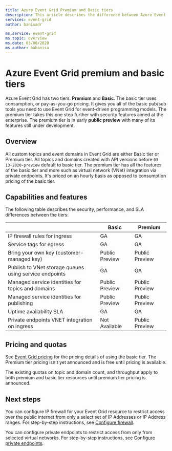 ```yaml
---
title: Azure Event Grid Premium and Basic tiers
description: This article describes the difference between Azure Event Grid Premium and Basic tiers and when to use each
services: event-grid
author: banisadr

ms.service: event-grid
ms.topic: overview
ms.date: 03/08/2020
ms.author: babanisa
---
```


# Azure Event Grid premium and basic tiers
Azure Event Grid has two tiers: **Premium** and **Basic**. The basic tier uses consumption, or pay-as-you-go pricing. It gives you all of the basic pub/sub tools you need to use Event Grid for event-driven programming models. The premium tier takes this one step further with security features aimed at the enterprise. The premium tier is in early **public preview** with many of its features still under development.

## Overview
All custom topics and event domains in Event Grid are either Basic tier or Premium tier. All topics and domains created with API versions before `03-13-2020-preview` default to basic tier. The premium tier has all the features of the basic tier and more such as virtual network (VNet) integration via private endpoints. It's priced on an hourly basis as opposed to consumption pricing of the basic tier.

## Capabilities and features

The following table describes the security, performance, and SLA differences between the tiers:

|       &nbsp;                                           | Basic           | Premium        |
| ------------------------------------------------------ | --------------- | -------------- |
| IP firewall rules for ingress                          | GA              | GA             |
| Service tags for egress                                | GA              | GA             |
| Bring your own key (customer-managed key)              | Public Preview  | Public Preview |
| Publish to VNet storage queues using service endpoints | GA              | GA             | 
| Managed service identities for topics and domains      | Public Preview  | Public Preview |
| Managed service identities for publishing              | Public Preview  | Public Preview |
| Uptime availability SLA                                | GA              | GA             |
| Private endpoints VNET integration on ingress          | Not Available   | Public Preview |

## Pricing and quotas
See [Event Grid pricing](https://azure.microsoft.com/pricing/details/event-grid/) for the pricing details of using the basic tier. The Premium tier pricing isn't yet announced and is free until pricing is available.

The existing quotas on topic and domain count, and throughput apply to both premium and basic tier resources until premium tier pricing is announced.

## Next steps
You can configure IP firewall for your Event Grid resource to restrict access over the public internet from only a select set of IP Addresses or IP Address ranges. For step-by-step instructions, see [Configure firewall](configure-firewall.md).

You can configure private endpoints to restrict access from only from selected virtual networks. For step-by-step instructions, see [Configure private endpoints](configure-private-endpoints.md).